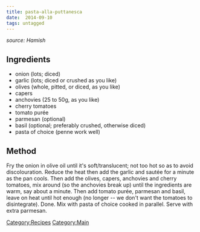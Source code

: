 ```yaml
---
title: pasta-alla-puttanesca
date:  2014-09-10
tags: untagged
---
```

*source: Hamish*

Ingredients
-----------

-   onion (lots; diced)
-   garlic (lots; diced or crushed as you like)
-   olives (whole, pitted, or diced, as you like)
-   capers
-   anchovies (25 to 50g, as you like)
-   cherry tomatoes
-   tomato purée
-   parmesan (optional)
-   basil (optional; preferably crushed, otherwise diced)
-   pasta of choice (penne work well)

Method
------

Fry the onion in olive oil until it's soft/translucent; not too hot so
as to avoid discolouration. Reduce the heat then add the garlic and
sautée for a minute as the pan cools. Then add the olives, capers,
anchovies and cherry tomatoes, mix around (so the anchovies break up)
until the ingredients are warm, say about a minute. Then add tomato
purée, parmesan and basil, leave on heat until hot enough (no longer --
we don't want the tomatoes to disintegrate). Done. Mix with pasta of
choice cooked in parallel. Serve with extra parmesan.

<Category:Recipes> <Category:Main>

